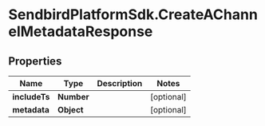# SendbirdPlatformSdk.CreateAChannelMetadataResponse

## Properties

Name | Type | Description | Notes
------------ | ------------- | ------------- | -------------
**includeTs** | **Number** |  | [optional] 
**metadata** | **Object** |  | [optional] 


